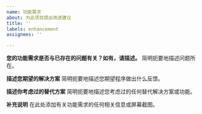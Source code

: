 ```yaml
---
name: 功能需求
about: 为此项目提出改进建议
title: ''
labels: enhancement
assignees: ''

---
```


**您的功能需求是否与已存在的问题有关？如有，请描述。**
简明扼要地描述问题所在。

**描述您期望的解决方案**
简明扼要地描述您期望程序做出什么反馈。

**描述你考虑过的替代方案**
简明扼要地描述您考虑过的任何替代解决方案或功能。

**补充说明**
在此处添加有关功能需求的任何相关信息或屏幕截图。
